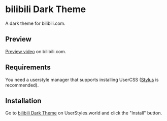 # bilibili Dark Theme
A dark theme for bilibili.com.
## Preview
[Preview video](https://www.bilibili.com/video/BV14j41197Lp) on bilibili.com.
## Requirements
You need a userstyle manager that supports installing UserCSS ([Stylus](https://github.com/openstyles/stylus) is recommended).
## Installation
Go to [bilibili Dark Theme](https://userstyles.world/style/10951/bilibili-dark-night) on UserStyles.world and click the "Install" button.
